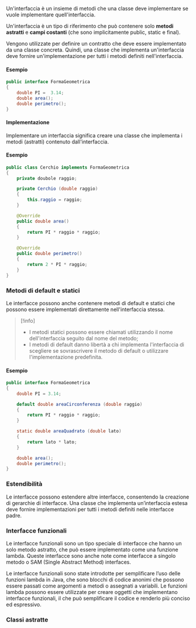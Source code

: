 Un'interfaccia è un insieme di metodi che una classe deve implementare se vuole implementare quell'interfaccia.

Un'interfaccia è un tipo di riferimento che può contenere solo **metodi astratti** e **campi costanti** (che sono implicitamente public, static e final).

Vengono utilizzate per definire un contratto che deve essere implementato da una classe concreta. 
Quindi, una classe che implementa un'interfaccia deve fornire un'implementazione per tutti i metodi definiti nell'interfaccia.

#### Esempio

```java
public interface FormaGeometrica
{
	double PI =  3.14;
	double area();
	double perimetro();
}
```

#### Implementazione

Implementare un interfaccia significa creare una classe che implementa i metodi (astratti) contenuto dall'interfaccia.

#### Esempio

```java
public class Cerchio implements FormaGeometrica
{
	private doubole raggio;

	private Cerchio (double raggio)
	{
		this.raggio = raggio;
	}

	@Override
	public double area()
	{
		return PI * raggio * raggio;
	}

	@Override
	public double perimetro()
	{
		return 2 * PI * raggio;
	}
}
```

### Metodi di default e statici

Le interfacce possono anche contenere metodi di default e statici che possono essere implementati direttamente nell'interfaccia stessa.

>[!info] 
>- I metodi statici possono essere chiamati utilizzando il nome dell'interfaccia seguito dal nome del metodo;
>- I metodi di default danno libertà a chi implementa l'interfaccia di scegliere se sovrascrivere il metodo di default o utilizzare l'implementazione predefinita.

#### Esempio

```java
public interface FormaGeometrica
{
	double PI = 3.14;

	default double areaCirconferenza (double raggio)
	{
		return PI * raggio * raggio;
	}

	static double areaQuadrato (double lato)
	{
		return lato * lato;
	}

	double area();
	double perimetro();
}
```

### Estendibilità

Le interfacce possono estendere altre interfacce, consentendo la creazione di gerarchie di interfacce. 
Una classe che implementa un’interfaccia estesa deve fornire implementazioni per tutti i metodi definiti nelle interfacce padre.

### Interfacce funzionali

Le interfacce funzionali sono un tipo speciale di interfacce che hanno un solo metodo astratto, che può essere implementato come una funzione lambda. Queste interfacce sono anche note come interfacce a singolo metodo o SAM (Single Abstract Method) interfaces.

Le interfacce funzionali sono state introdotte per semplificare l’uso delle funzioni lambda in Java, che sono blocchi di codice anonimi che possono essere passati come argomenti a metodi o assegnati a variabili. Le funzioni lambda possono essere utilizzate per creare oggetti che implementano interfacce funzionali, il che può semplificare il codice e renderlo più conciso ed espressivo.

### Classi astratte

